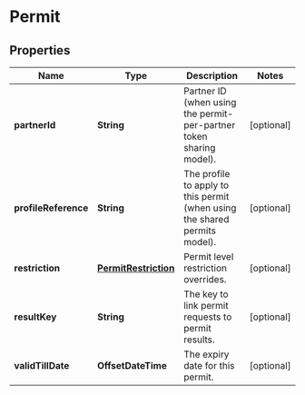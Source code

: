 

# Permit


## Properties

| Name | Type | Description | Notes |
|------------ | ------------- | ------------- | -------------|
|**partnerId** | **String** | Partner ID (when using the permit-per-partner token sharing model). |  [optional] |
|**profileReference** | **String** | The profile to apply to this permit (when using the shared permits model). |  [optional] |
|**restriction** | [**PermitRestriction**](PermitRestriction.md) | Permit level restriction overrides. |  [optional] |
|**resultKey** | **String** | The key to link permit requests to permit results. |  [optional] |
|**validTillDate** | **OffsetDateTime** | The expiry date for this permit. |  [optional] |



